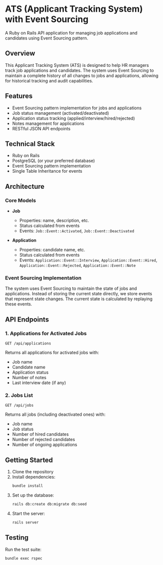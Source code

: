 # ATS (Applicant Tracking System) with Event Sourcing

A Ruby on Rails API application for managing job applications and candidates using Event Sourcing pattern.

## Overview

This Applicant Tracking System (ATS) is designed to help HR managers track job applications and candidates. The system uses Event Sourcing to maintain a complete history of all changes to jobs and applications, allowing for historical tracking and audit capabilities.

## Features

- Event Sourcing pattern implementation for jobs and applications
- Job status management (activated/deactivated)
- Application status tracking (applied/interview/hired/rejected)
- Notes management for applications
- RESTful JSON API endpoints

## Technical Stack

- Ruby on Rails
- PostgreSQL (or your preferred database)
- Event Sourcing pattern implementation
- Single Table Inheritance for events

## Architecture

### Core Models

- **Job**
  - Properties: name, description, etc.
  - Status calculated from events
  - Events: `Job::Event::Activated`, `Job::Event::Deactivated`

- **Application**
  - Properties: candidate name, etc.
  - Status calculated from events
  - Events: `Application::Event::Interview`, `Application::Event::Hired`, `Application::Event::Rejected`, `Application::Event::Note`

### Event Sourcing Implementation

The system uses Event Sourcing to maintain the state of jobs and applications. Instead of storing the current state directly, we store events that represent state changes. The current state is calculated by replaying these events.

## API Endpoints

### 1. Applications for Activated Jobs
`GET /api/applications`

Returns all applications for activated jobs with:
- Job name
- Candidate name
- Application status
- Number of notes
- Last interview date (if any)

### 2. Jobs List
`GET /api/jobs`

Returns all jobs (including deactivated ones) with:
- Job name
- Job status
- Number of hired candidates
- Number of rejected candidates
- Number of ongoing applications

## Getting Started

1. Clone the repository
2. Install dependencies:
   ```bash
   bundle install
   ```
3. Set up the database:
   ```bash
   rails db:create db:migrate db:seed
   ```
4. Start the server:
   ```bash
   rails server
   ```

## Testing

Run the test suite:
```bash
bundle exec rspec
```

